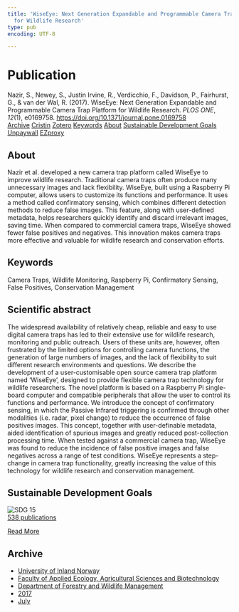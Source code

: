 ```yaml
---
title: 'WiseEye: Next Generation Expandable and Programmable Camera Trap Platform
  for Wildlife Research'
type: pub
encoding: UTF-8

---
```

<h1>Publication</h1>
<article id="csl-bib-container-E352B6KR" class="csl-bib-container">
  <div class="csl-bib-body"> <div class="csl-entry">Nazir, S., Newey, S., Justin Irvine, R., Verdicchio, F., Davidson, P., Fairhurst, G., &#38; van der Wal, R. (2017). WiseEye: Next Generation Expandable and Programmable Camera Trap Platform for Wildlife Research. <i>PLOS ONE</i>, <i>12</i>(1), e0169758. <a href="https://doi.org/10.1371/journal.pone.0169758">https://doi.org/10.1371/journal.pone.0169758</a></div> </div>
  <div class="csl-bib-buttons">
    <a href="#taxonomy-article-E352B6KR" alt="archive" class="csl-bib-button">Archive</a>
    <a href="https://app.cristin.no/results/show.jsf?id=1483126" alt="Cristin" class="csl-bib-button">Cristin</a>
    <a href="http://zotero.org/groups/5881554/items/E352B6KR" alt="Zotero" class="csl-bib-button">Zotero</a>
    <a href="#keywords-article-E352B6KR" alt="keywords" class="csl-bib-button">Keywords</a>
    <a href="#about-article-E352B6KR" alt="about_pub" class="csl-bib-button">About</a>
    <a href="#sdg-article-E352B6KR" alt="sdg" class="csl-bib-button">Sustainable Development Goals</a>
    <a href="https://journals.plos.org/plosone/article/file?id=10.1371/journal.pone.0169758&amp;type=printable" alt="Unpaywall" class="csl-bib-button">Unpaywall</a>
    <a href="https://journals.plos.org/plosone/article/file?id=10.1371/journal.pone.0169758&amp;type=printable" alt="EZproxy" class="csl-bib-button">EZproxy</a>
  </div>
  <div id="csl-bib-meta-container-E352B6KR"></div>
</article>
<div id="csl-bib-meta-E352B6KR" class="csl-bib-meta">
  <article id="about-article-E352B6KR" class="about_pub-article">
    <h1>About</h1>
    Nazir et al. developed a new camera trap platform called WiseEye to improve wildlife research. Traditional camera traps often produce many unnecessary images and lack flexibility. WiseEye, built using a Raspberry Pi computer, allows users to customize its functions and performance. It uses a method called confirmatory sensing, which combines different detection methods to reduce false images. This feature, along with user-defined metadata, helps researchers quickly identify and discard irrelevant images, saving time. When compared to commercial camera traps, WiseEye showed fewer false positives and negatives. This innovation makes camera traps more effective and valuable for wildlife research and conservation efforts.
  </article>
  <article id="keywords-article-E352B6KR" class="keywords-article">
    <h1>Keywords</h1>
    Camera Traps, Wildlife Monitoring, Raspberry Pi, Confirmatory Sensing, False Positives, Conservation Management
  </article>
  <article id="abstract-article-E352B6KR" class="abstract-article">
    <h1>Scientific abstract</h1>
    The widespread availability of relatively cheap, reliable and easy to use digital camera traps has led to their extensive use for wildlife research, monitoring and public outreach. Users of these units are, however, often frustrated by the limited options for controlling camera functions, the generation of large numbers of images, and the lack of flexibility to suit different research environments and questions. We describe the development of a user-customisable open source camera trap platform named ‘WiseEye’, designed to provide flexible camera trap technology for wildlife researchers. The novel platform is based on a Raspberry Pi single-board computer and compatible peripherals that allow the user to control its functions and performance. We introduce the concept of confirmatory sensing, in which the Passive Infrared triggering is confirmed through other modalities (i.e. radar, pixel change) to reduce the occurrence of false positives images. This concept, together with user-definable metadata, aided identification of spurious images and greatly reduced post-collection processing time. When tested against a commercial camera trap, WiseEye was found to reduce the incidence of false positive images and false negatives across a range of test conditions. WiseEye represents a step-change in camera trap functionality, greatly increasing the value of this technology for wildlife research and conservation management.
  </article>
  <article id="sdg-article-E352B6KR" class="sdg-article">
    <h1>Sustainable Development Goals</h1>
    <div class="sdg-container"><div id="sdg15" class="sdg">
        <img src="{{< params subfolder >}}images/sdg/sdg15_en.png" class="image" alt="SDG 15">
        <div class="sdg-overlay">
          <a href="{{< params subfolder >}}en/archive/?sdg=15#archive" class="sdg-publication-count"><span>538</span> publications</a>
          <p><a href="https://sdgs.un.org/goals/goal15" class="sdg-read-more">Read More</a></p>
        </div>
      </div></div>
  </article>
  <article id="taxonomy-article-E352B6KR" class="taxonomy-article">
    <h1>Archive</h1>
    <ul>
      <li><a href="{{< params subfolder >}}en/archive/?key=3DCRN523">University of Inland Norway</a></li>
      <li><a href="{{< params subfolder >}}en/archive/?key=T77LXH6D">Faculty of Applied Ecology, Agricultural Sciences and Biotechnology</a></li>
      <li><a href="{{< params subfolder >}}en/archive/?key=7TRARPE3">Department of Forestry and Wildlife Management</a></li>
      <li><a href="{{< params subfolder >}}en/archive/?key=QVBAYKNY">2017</a></li>
      <li><a href="{{< params subfolder >}}en/archive/?key=Q6FSUNBS">July</a></li>
    </ul>
  </article>
</div>
